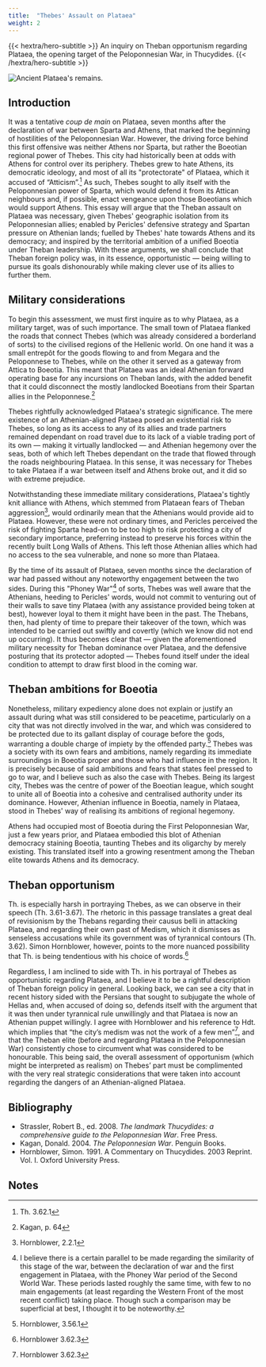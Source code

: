 ```yaml
---
title:  "Thebes' Assault on Plataea"
weight: 2
---
```


{{< hextra/hero-subtitle >}}
  An inquiry on Theban opportunism regarding Plataea, the opening target of the Peloponnesian War, in Thucydides.
{{< /hextra/hero-subtitle >}}

![](https://upload.wikimedia.org/wikipedia/commons/d/d6/The_battlefield_of_Plataea_and_the_remains_of_the_fortification_wall_of_the_city_on_April_10%2C_2019.jpg "Ancient Plataea's remains.")

## Introduction

It was a tentative *coup de main* on Plataea, seven months after the declaration of war between Sparta and Athens, that marked the beginning of hostilities of the Peloponnesian War. However, the driving force behind this first offensive was neither Athens nor Sparta, but rather the Boeotian regional power of Thebes. This city had historically been at odds with Athens for control over its periphery. Thebes grew to hate Athens, its democratic ideology, and most of all its "protectorate" of Plataea, which it accused of “Atticism”.[^1] As such, Thebes sought to ally itself with the Peloponnesian power of Sparta, which would defend it from its Attican neighbours and, if possible, enact vengeance upon those Boeotians which would support Athens. This essay will argue that the Theban assault on Plataea was necessary, given Thebes' geographic isolation from its Peloponnesian allies; enabled by Pericles' defensive strategy and Spartan pressure on Athenian lands; fuelled by Thebes' hate towards Athens and its democracy; and inspired by the territorial ambition of a unified Boeotia under Theban leadership. With these arguments, we shall conclude that Theban foreign policy was, in its essence, opportunistic — being willing to pursue its goals dishonourably while making clever use of its allies to further them.

## Military considerations

To begin this assessment, we must first inquire as to why Plataea, as a military target, was of such importance. The small town of Plataea flanked the roads that connect Thebes (which was already considered a borderland of sorts) to the civilised regions of the Hellenic world. On one hand it was a small entrepôt for the goods flowing to and from Megara and the Peloponnese to Thebes, while on the other it served as a gateway from Attica to Boeotia. This meant that Plataea was an ideal Athenian forward operating base for any incursions on Theban lands, with the added benefit that it could disconnect the mostly landlocked Boeotians from their Spartan allies in the Peloponnese.[^2]

Thebes rightfully acknowledged Plataea's strategic significance. The mere existence of an Athenian-aligned Plataea posed an existential risk to Thebes, so long as its access to any of its allies and trade partners remained dependant on road travel due to its lack of a viable trading port of its own — making it virtually landlocked — and Athenian hegemony over the seas, both of which left Thebes dependant on the trade that flowed through the roads neighbouring Plataea. In this sense, it was necessary for Thebes to take Plataea if a war between itself and Athens broke out, and it did so with extreme prejudice.

Notwithstanding these immediate military considerations, Plataea's tightly knit alliance with Athens, which stemmed from Plataean fears of Theban aggression[^3], would ordinarily mean that the Athenians would provide aid to Plataea. However, these were not ordinary times, and Pericles perceived the risk of fighting Sparta head-on to be too high to risk protecting a city of secondary importance, preferring instead to preserve his forces within the recently built Long Walls of Athens. This left those Athenian allies which had no access to the sea vulnerable, and none so more than Plataea.

By the time of its assault of Plataea, seven months since the declaration of war had passed without any noteworthy engagement between the two sides. During this "Phoney War"[^4] of sorts, Thebes was well aware that the Athenians, heeding to Pericles' words, would not commit to venturing out of their walls to save tiny Plataea (with any assistance provided being token at best), however loyal to them it might have been in the past. The Thebans, then, had plenty of time to prepare their takeover of the town, which was intended to be carried out swiftly and covertly (which we know did not end up occurring). It thus becomes clear that — given the aforementioned military necessity for Theban dominance over Plataea, and the defensive posturing that its protector adopted — Thebes found itself under the ideal condition to attempt to draw first blood in the coming war.

## Theban ambitions for Boeotia

Nonetheless, military expediency alone does not explain or justify an assault during what was still considered to be peacetime, particularly on a city that was not directly involved in the war, and which was considered to be protected due to its gallant display of courage before the gods, warranting a double charge of impiety by the offended party.[^5] Thebes was a society with its own fears and ambitions, namely regarding its immediate surroundings in Boeotia proper and those who had influence in the region. It is precisely because of said ambitions and fears that states feel pressed to go to war, and I believe such as also the case with Thebes. Being its largest city, Thebes was the centre of power of the Boeotian league, which sought to unite all of Boeotia into a cohesive and centralised authority under its dominance. However, Athenian influence in Boeotia, namely in Plataea, stood in Thebes' way of realising its ambitions of regional hegemony.

Athens had occupied most of Boeotia during the First Peloponnesian War, just a few years prior, and Plataea embodied this blot of Athenian democracy staining Boeotia, taunting Thebes and its oligarchy by merely existing. This translated itself into a growing resentment among the Theban elite towards Athens and its democracy.

## Theban opportunism

Th. is especially harsh in portraying Thebes, as we can observe in their speech (Th. 3.61-3.67). The rhetoric in this passage translates a great deal of revisionism by the Thebans regarding their causus belli in attacking Plataea, and regarding their own past of Medism, which it dismisses as senseless accusations while its government was of tyrannical contours (Th. 3.62). Simon Hornblower, however, points to the more nuanced possibility that Th. is being tendentious with his choice of words.[^6]

Regardless, I am inclined to side with Th. in his portrayal of Thebes as opportunistic regarding Plataea, and I believe it to be a rightful description of Theban foreign policy in general. Looking back, we can see a city that in recent history sided with the Persians that sought to subjugate the whole of Hellas and, when accused of doing so, defends itself with the argument that it was then under tyrannical rule unwillingly and that Plataea is now an Athenian puppet willingly. I agree with Hornblower and his reference to Hdt. which implies that “the city’s medism was not the work of a few men”[^7], and that the Theban elite (before and regarding Plataea in the Peloponnesian War) consistently chose to circumvent what was considered to be honourable. This being said, the overall assessment of opportunism (which might be interpreted as realism) on Thebes’ part must be complimented with the very real strategic considerations that were taken into account regarding the dangers of an Athenian-aligned Plataea.

## Bibliography

- Strassler, Robert B., ed. 2008. *The landmark Thucydides: a comprehensive guide to the Peloponnesian War*. Free Press.
- Kagan, Donald. 2004. *The Peloponnesian War*. Penguin Books.
- Hornblower, Simon. 1991. A Commentary on Thucydides. 2003 Reprint. Vol. I. Oxford University Press.

## Notes

[^1]: Th. 3.62.1

[^2]: Kagan, p. 64

[^3]: Hornblower, 2.2.1

[^4]: I believe there is a certain parallel to be made regarding the similarity of this stage of the war, between the declaration of war and the first engagement in Plataea, with the Phoney War period of the Second World War. These periods lasted roughly the same time, with few to no main engagements (at least regarding the Western Front of the most recent conflict) taking place. Though such a comparison may be superficial at best, I thought it to be noteworthy.

[^5]: Hornblower, 3.56.1

[^6]: Hornblower 3.62.3

[^7]: Hornblower 3.62.3
